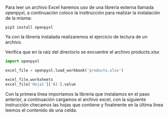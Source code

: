 Para leer un archivo Excel haremos uso de una librería externa llamada
openpyxl, a continuación coloco la insttrucción para realizar la
instalación de la misma:

```
pip3 install openpyxl
```

Ya con la librería instalada realizaremos el ejercicio de lectura de un
archivo.

Verifica que en la raíz del directorio se encuentre el archivo products.xlsx

```python
import openpyxl

excel_file = openpyxl.load_workbook('products.xlsx')

excel_file.worksheets
excel_file['Hoja1']['A1'].value
```

Con la primera línea importamos la librería que instalamos en el paso
anterior, a continuación cargamos el archivo excel, con la siguiente
instrucción checamos las hojas que contiene y finalmente en la
última línea leemos el contenido de una celda.


